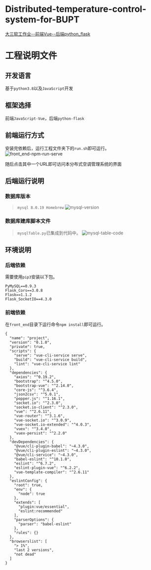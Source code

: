 # Distributed-temperature-control-system-for-BUPT
[大三软工作业--前端Vue--后端python_flask](https://github.com/pengshuai98/Distributed-temperature-control-system-for-BUPT)

# 工程说明文件

## 开发语言
基于`python3.8`以及`JavaScript`开发

## 框架选择
前端`JavaScript-Vue`，后端`python-flask`

## 前端运行方式

安装完依赖后，运行工程文件夹下的`run.sh`即可运行。
![front_end-npm-run-serve](https://github.com/pengshuai98/Distributed-temperature-control-system-for-BUPT/blob/master/README.assets/npm-run-%20serve.png)

随后点击其中一个URL即可访问本分布式空调管理系统的界面

## 后端运行说明

### 数据库版本
>`mysql 8.0.19 Homebrew`
![mysql-version](https://github.com/pengshuai98/Distributed-temperature-control-system-for-BUPT/blob/master/README.assets/mysql-version.png)

### 数据库建库脚本文件
>`mysqlTable.py`已集成到代码中。
![mysql-table-code](https://github.com/pengshuai98/Distributed-temperature-control-system-for-BUPT/blob/master/README.assets/code.png)


## 环境说明

### 后端依赖

需要使用`pip3`安装以下包。

```
PyMySQL==0.9.3
Flask_Cors==3.0.8
Flask==1.1.2
Flask_SocketIO==4.3.0
```

### 前端依赖

在`front_end`目录下运行命令`npm install`即可运行。
```
{
  "name": "project", 
  "version": "0.1.0", 
  "private": true, 
  "scripts": { 
    "serve": "vue-cli-service serve", 
    "build": "vue-cli-service build", 
    "lint": "vue-cli-service lint" 
  }, 
  "dependencies": {
    "axios": "^0.19.2", 
    "bootstrap": "^4.5.0", 
    "bootstrap-vue": "^2.14.0", 
    "core-js": "^3.6.4", 
    "json2csv": "^5.0.1", 
    "popper.js": "^1.16.1", 
    "socket.io": "^2.3.0", 
    "socket.io-client": "^2.3.0", 
    "vue": "^2.6.11", 
    "vue-router": "^3.1.6", 
    "vue-socket.io": "^3.0.9", 
    "vue-socket.io-extended": "^4.0.3", 
    "vuex": "^3.4.0", 
    "vuex-persist": "^2.2.0" 
  }, 
  "devDependencies": { 
    "@vue/cli-plugin-babel": "~4.3.0", 
    "@vue/cli-plugin-eslint": "~4.3.0", 
    "@vue/cli-service": "~4.3.0", 
    "babel-eslint": "^10.1.0", 
    "eslint": "^6.7.2", 
    "eslint-plugin-vue": "^6.2.2", 
    "vue-template-compiler": "^2.6.11" 
  }, 
  "eslintConfig": {
    "root": true, 
    "env": { 
      "node": true 
    }, 
    "extends": [ 
      "plugin:vue/essential", 
      "eslint:recommended" 
    ], 
    "parserOptions": { 
      "parser": "babel-eslint" 
    }, 
    "rules": {} 
  }, 
  "browserslist": [ 
    "> 1%", 
    "last 2 versions", 
    "not dead" 
  ]
}
```
